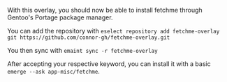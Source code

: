 With this overlay, you should now be able to install fetchme through Gentoo's Portage package manager.

You can add the repository with ``eselect repository add fetchme-overlay git https://github.com/connor-gh/fetchme-overlay.git``

You then sync with ``emaint sync -r fetchme-overlay``

After accepting your respective keyword, you can install it with a basic ``emerge --ask app-misc/fetchme``.
